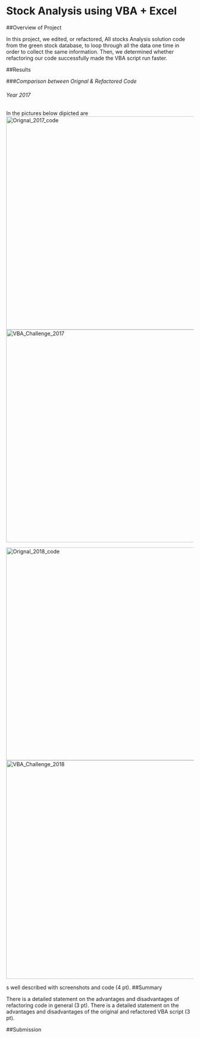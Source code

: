 # Stock Analysis using VBA + Excel


##Overview of Project

In this project, we edited, or refactored, All stocks Analysis solution code from the green stock database, to loop through all the data one time in order to collect the same information. Then, we  determined whether refactoring our code successfully made the VBA script run faster.

##Results

###*Comparison between Orignal & Refactored Code*

###### Year 2017

In the pictures below dipicted are 
<img width="572" alt="Orignal_2017_code" src="https://user-images.githubusercontent.com/104603128/169559641-97c4e7f9-7426-499c-8293-5c7b9692ff40.png">
<img width="571" alt="VBA_Challenge_2017" src="https://user-images.githubusercontent.com/104603128/169559290-4fcc4d16-9a92-4cb7-9c0d-5e21b1592cb1.png">









<img width="571" alt="Orignal_2018_code" src="https://user-images.githubusercontent.com/104603128/169559135-1cafbc81-2c8b-4809-9ca1-2a446b1fdad3.png">


<img width="587" alt="VBA_Challenge_2018" src="https://user-images.githubusercontent.com/104603128/169559505-6658ece6-92db-4694-886f-a9fc2e5068c9.png">




s well described with screenshots and code (4 pt).
##Summary

There is a detailed statement on the advantages and disadvantages of refactoring code in general (3 pt).
There is a detailed statement on the advantages and disadvantages of the original and refactored VBA script (3 pt).

##Submission
